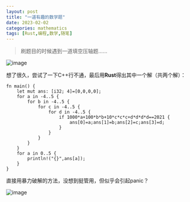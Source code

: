 ```yaml
---
layout: post
title: "一道有趣的数学题"
date: 2023-02-02
categories: mathematics
tags: [Rust,编程,数学,随笔]
---
```


>刷题目的时候遇到一道填空压轴题……

![image](https://user-images.githubusercontent.com/77920708/216241189-9f601081-8fc9-4230-bebf-25ece648eddc.png)

想了很久，尝试了一下C++行不通，最后用**Rust**得出其中一个解（共两个解）：

```
fn main() {
    let mut ans: [i32; 4]=[0,0,0,0];
    for a in -4..5 {
        for b in -4..5 {
            for c in -4..5 {
                for d in -4..5 {
                    if 1000*a+100*b*b+10*c*c*c+d*d*d*d==2021 {
                        ans[0]=a;ans[1]=b;ans[2]=c;ans[3]=d;
                    }
                }
            }
        }
    }
    for a in 0..5 {
        println!("{}",ans[a]);
    }
}
```

直接用暴力破解的方法，没想到挺管用，但似乎会引起panic？

![image](https://user-images.githubusercontent.com/77920708/216241616-7fb4e585-fce5-4e1e-9575-598c7528de32.png)

